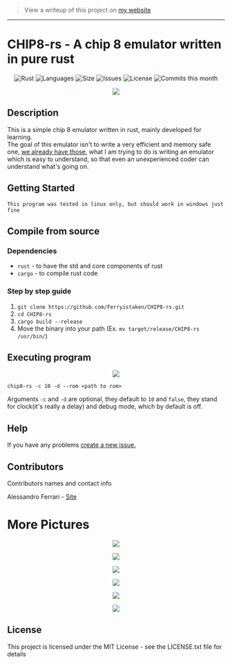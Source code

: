 > View a writeup of this project on [my website](https://alessandroferrari.live/chip8-emulator-written-in-rust/)
---
# CHIP8-rs - A chip 8 emulator written in pure rust

<div align=center>

![Rust](https://github.com/Ferryistaken/CHIP8-rs/workflows/Rust/badge.svg)
![Languages](https://img.shields.io/github/languages/count/Ferryistaken/CHIP8-rs?style=flat-square)
![Size](https://img.shields.io/github/repo-size/Ferryistaken/CHIP8-rs?style=flat-square)
![Issues](https://img.shields.io/github/issues/Ferryistaken/CHIP8-rs?style=flat-square)
![License](https://img.shields.io/github/license/Ferryistaken/CHIP8-rs?style=flat-square)
![Commits this month](https://img.shields.io/github/commit-activity/m/Ferryistaken/CHIP8-rs?style=flat-square)

</div>

<p align="center">
  <img src="https://github.com/Ferryistaken/CHIP8-rs/blob/master/assets/rust-ss.svg?raw=true">
</p>

## Description

This is a simple chip 8 emulator written in rust, mainly developed for learning.  
The goal of this emulator isn't to write a very efficient and memory safe one, [we already have those](https://github.com/jellysquid3/chip8-rs), what I am trying to do is writing an emulator which is easy to understand, so that even an unexperienced coder can understand what's going on.

## Getting Started
`This program was tested in linux only, but should work in windows just fine`

## Compile from source
### Dependencies
* `rust` - to have the std and core components of rust
* `cargo` - to compile rust code

### Step by step guide

1.  `git clone https://github.com/Ferryistaken/CHIP8-rs.git`
2.  `cd CHIP8-rs`
3.  `cargo build --release`
4.  Move the binary into your path (Ex. `mv target/release/CHIP8-rs /usr/bin/`)

## Executing program

<p align="center">
  <img src="https://github.com/Ferryistaken/CHIP8-rs/blob/master/assets/opcode-test-ss.png?raw=true">
</p>

```
chip8-rs -c 10 -d --rom <path to rom>
```

Arguments `-c` and `-d` are optional, they default to `10` and `false`, they stand for clock(it's really a delay) and debug mode, which by default is off.

## Help

If you have any problems [create a new issue.](https://github.com/Ferryistaken/CHIP8-rs/issues/new)

## Contributors

Contributors names and contact info

Alessandro Ferrari - 
[Site](http://ferrry.tk) <br>

# More Pictures

<p align="center">
  <img src="https://github.com/Ferryistaken/CHIP8-rs/blob/master/assets/ibm-logo-ss.png?raw=true">
</p>


<p align="center">
  <img src="https://github.com/Ferryistaken/CHIP8-rs/blob/master/assets/hello-ss.png?raw=true">
</p>


<p align="center">
  <img src="https://github.com/Ferryistaken/CHIP8-rs/blob/master/assets/maze-ss.png?raw=true">
</p>


<p align="center">
  <img src="https://github.com/Ferryistaken/CHIP8-rs/blob/master/assets/zero-ss.png?raw=true">
</p>


<p align="center">
  <img src="https://github.com/Ferryistaken/CHIP8-rs/blob/master/assets/sqrt-ss.png?raw=true">
</p>


<p align="center">
  <img src="https://github.com/Ferryistaken/CHIP8-rs/blob/master/assets/plane-ss.png?raw=true">
</p>


## License

This project is licensed under the MIT License - see the LICENSE.txt file for details
